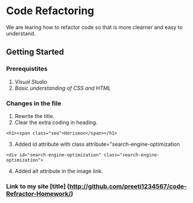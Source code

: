 # Code Refactoring 
We are learing how to refactor code so that is more clearner and easy to understand.

## Getting Started

### Prerequistites 
1. *Visual Studio*
2. *Basic understanding of CSS and HTML*

### Changes in the file
1. Rewrite the title.
2. Clear the extra coding in  heading.
```
<h1><span class="seo">Horiseon</span></h1>
```
3. Added id attribute with class attribute="search-engine-optimization
```
<div id="search-engine-optimization" class="search-engine-optimization">
```
4. Added alt attribute in the image link.

### Link to my site [title] (http://github.com/preeti1234567/code-Refractor-Homework/)